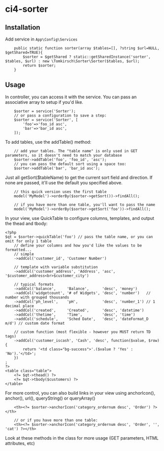 # ci4-sorter

## Installation
Add service in `App\Config\Services`
```
	public static function sorter(array $tables=[], ?string $url=NULL, $getShared=TRUE){
		$sorter = $getShared ? static::getSharedInstance('sorter', $tables, $url) : new \Tomkirsch\Sorter\Sorter($tables, $url);
		return $sorter;
	}
```

## Usage
In controller, you can access it with the service. You can pass an associative array to setup if you'd like.
```
	$sorter = service('Sorter');
	// or pass a configuration to save a step:
	$sorter = service('Sorter', [
		'foo'=>'foo_id asc',
		'bar'=>'bar_id asc',
	]);
```
To add tables, use the addTable() method:
```
	// add your tables. The "table name" is only used in GET parameters, so it doesn't need to match your database
	$sorter->addTable('foo', 'foo_id', 'asc');
	// you can pass the default sort using a space too:
	$sorter->addTable('bar', 'bar_id asc');
```
Just all getSort($tableName) to get the current sort field and direction. If none are passed, it'll use the default you specified above.
```
	// this quick version uses the first table
	model('MyModel')->orderBy($sorter->getSort())->findAll();
	
	// if you have more than one table, you'll want to pass the name
	model('MyModel')->orderBy($sorter->getSort('foo'))->findAll();
```
In your view, use QuickTable to configure columns, templates, and output the thead and tbody:
```
<?php
$qt = $sorter->quickTable('foo') // pass the table name, or you can omit for only 1 table
	// define your columns and how you'd like the values to be formatted...
	// simple
	->addCol('customer_id', 'Customer Number')
	
	// template with variable substitution
	->addCol('customer_address', 'Address', 'asc', '$customer_address<br>$customer_city')
	
	// typical formats
	->addCol('balance', 	'Balance', 		'desc', 'money')
	->addCol('widgetcount', '# of Widgets', 'desc', 'number')	// number with grouped thousands
	->addCol('ph_level', 	'pH', 			'desc', 'number_1') // 1 decimal place
	->addCol('created', 	'Created', 		'desc', 'datetime') 
	->addCol('thetime', 	'Time', 		'desc', 'time')
	->addCol('schedule', 	'Sched Date', 	'desc', 'dateFormat_D m/d') // custom date format
	
	// custom function (most flexible - however you MUST return TD tags)
	->addCol('customer_iscash', 'Cash', 'desc', function($value, $row){ 
		return '<td class="bg-success">'.($value ? 'Yes' : 'No').'</td>'; 
	})
;
?>
<table class="table">
	<?= $qt->thead() ?>
	<?= $qt->tbody($customers) ?>
</table>
```

For more control, you can also build links in your view using anchorIcon(), anchor(), url(), queryString() or queryArray()
```
	<th><?= $sorter->anchorIcon('category_ordernum desc', 'Order') ?></th>
	
	// or if you have more than one table:
	<th><?= $sorter->anchorIcon('category_ordernum desc', 'Order', '', 'cat') ?></th>
```
Look at these methods in the class for more usage (GET parameters, HTML attributes, etc)